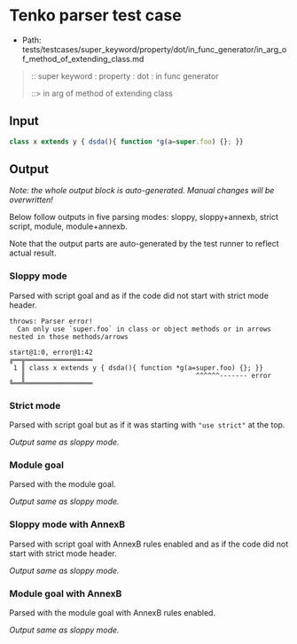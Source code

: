 # Tenko parser test case

- Path: tests/testcases/super_keyword/property/dot/in_func_generator/in_arg_of_method_of_extending_class.md

> :: super keyword : property : dot : in func generator
>
> ::> in arg of method of extending class

## Input

`````js
class x extends y { dsda(){ function *g(a=super.foo) {}; }}
`````

## Output

_Note: the whole output block is auto-generated. Manual changes will be overwritten!_

Below follow outputs in five parsing modes: sloppy, sloppy+annexb, strict script, module, module+annexb.

Note that the output parts are auto-generated by the test runner to reflect actual result.

### Sloppy mode

Parsed with script goal and as if the code did not start with strict mode header.

`````
throws: Parser error!
  Can only use `super.foo` in class or object methods or in arrows nested in those methods/arrows

start@1:0, error@1:42
╔══╦═════════════════
 1 ║ class x extends y { dsda(){ function *g(a=super.foo) {}; }}
   ║                                           ^^^^^^------- error
╚══╩═════════════════

`````

### Strict mode

Parsed with script goal but as if it was starting with `"use strict"` at the top.

_Output same as sloppy mode._

### Module goal

Parsed with the module goal.

_Output same as sloppy mode._

### Sloppy mode with AnnexB

Parsed with script goal with AnnexB rules enabled and as if the code did not start with strict mode header.

_Output same as sloppy mode._

### Module goal with AnnexB

Parsed with the module goal with AnnexB rules enabled.

_Output same as sloppy mode._
